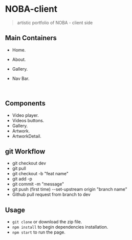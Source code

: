 # NOBA-client

> artistic portfolio of NOBA - client side



## Main Containers

- Home.

- About.

- Gallery.

- Nav Bar.

  ​

## Components

- Video player.
- Videos buttons.
- Gallery.
- Artwork.
- ArtworkDetail.



## git Workflow

- git checkout dev
- git pull
- git checkout -b "feat name"
- git add -p
- git commit -m "message"
- git push (first time) --set-upstream origin "branch name" 
- Github pull request from branch to dev 



## Usage

- `git clone` or download the zip file.
- `npm install` to begin dependencies installation.
- `npm start` to run the page.